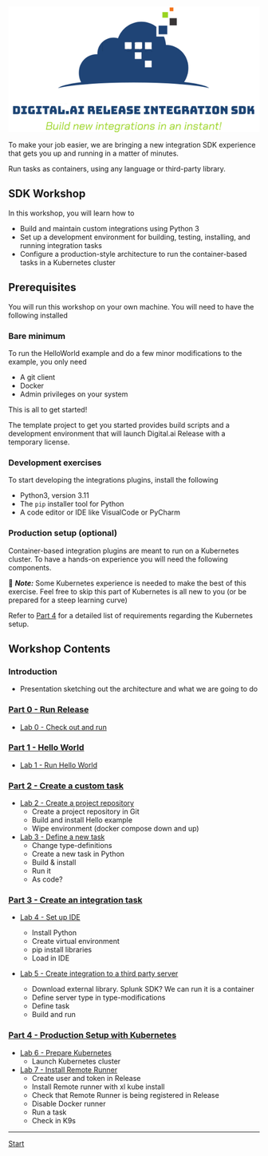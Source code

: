 ![Build new integrations in an instant!](integration-sdk-logo.png)

To make your job easier, we are bringing a new integration SDK experience that gets you up and running in a matter of minutes.

Run tasks as containers, using any language or third-party library.

## SDK Workshop

In this workshop, you will learn how to

* Build and maintain custom integrations using Python 3
* Set up a development environment for building, testing, installing, and running integration tasks
* Configure a production-style architecture to run the container-based tasks in a Kubernetes cluster

## Prerequisites

You will run this workshop on your own machine. You will need to have the following installed

### Bare minimum

To run the HelloWorld example and do a few minor modifications to the example, you only need

* A git client
* Docker
* Admin privileges on your system

This is all to get started!

The template project to get you started provides build scripts and a development environment that will launch Digital.ai Release with a temporary license.

### Development exercises

To start developing the integrations plugins, install the following

* Python3, version 3.11
* The `pip` installer tool for Python
* A code editor or IDE like VisualCode or PyCharm

### Production setup (optional)

Container-based integration plugins are meant to run on a Kubernetes cluster. To have a hands-on experience you will need the following components.

🐲 _**Note:**_ Some Kubernetes experience is needed to make the best of this exercise. Feel free to skip this part of Kubernetes is all new to you (or be prepared for a steep learning curve)

Refer to [Part 4](part-4/lab-6-prepare-for-kubernetes.md) for a detailed list of requirements regarding the Kubernetes setup.

## Workshop Contents

### Introduction
* Presentation sketching out the architecture and what we are going to do



### [Part 0 - Run Release](part-0/)

* [Lab 0 - Check out and run](part-0/lab-0-checkout-project-and-run-release.md)

### [Part 1 - Hello World](part-1/)

*  [Lab 1 - Run Hello World](part-1/lab-1-run-hello-world.md)

### [Part 2 - Create a custom task](part-2/)

* [Lab 2 - Create a project repository](part-2/lab-2-create-project-repository.md)
   * Create a project repository in Git
   * Build and install Hello example
   * Wipe environment (docker compose down and up)
* [Lab 3 - Define a new task]()
   * Change type-definitions
   * Create a new task in Python
   * Build & install
   * Run it
   * As code?

### [Part 3 - Create an integration task](part-3/)

* [Lab 4 - Set up IDE]()
   * Install Python
   * Create virtual environment
   * pip install libraries
   * Load in IDE

* [Lab 5 - Create integration to a third party server]()
   * Download external library. Splunk SDK? We can run it is a container
   * Define server type in type-modifications
   * Define task
   * Build and run

### [Part 4 - Production Setup with Kubernetes](part-4/)

* [Lab 6 - Prepare Kubernetes](part-4/lab-6-prepare-for-kubernetes.md)
   * Launch Kubernetes cluster
* [Lab 7 - Install Remote Runner]()
   * Create user and token in Release
   * Install Remote runner with xl kube install
   * Check that Remote Runner is being registered in Release
   * Disable Docker runner
   * Run a task
   * Check in K9s


---

[Start](./part-0/lab-0-checkout-project-and-run-release.md)
